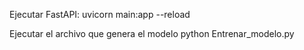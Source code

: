 Ejecutar FastAPI: uvicorn main:app --reload

Ejecutar el archivo que genera el modelo python Entrenar_modelo.py 
